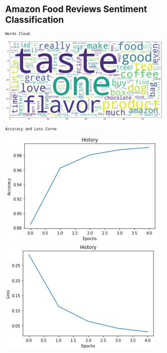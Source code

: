 # Amazon Food Reviews Sentiment Classification

```
Words Cloud
```
![](/3.png)

```
Accuracy and Loss Curve
```
![](/1.png)
![](/2.png)
